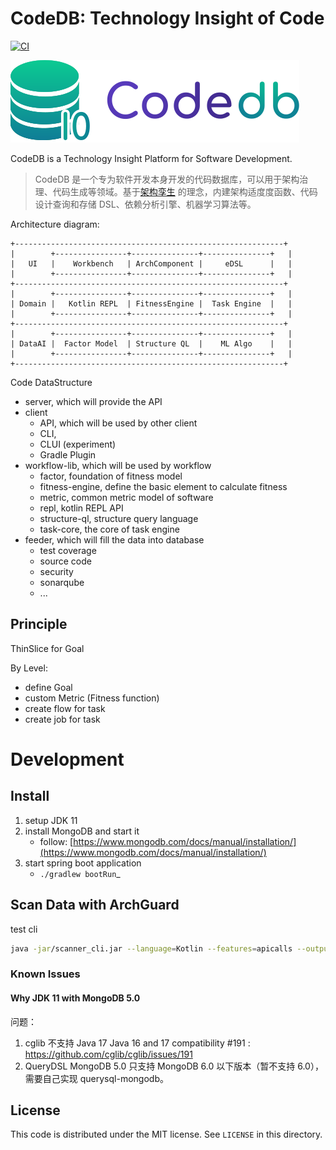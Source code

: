 # CodeDB: Technology Insight of Code

[![CI](https://github.com/archguard/codedb-poc/actions/workflows/ci.yaml/badge.svg)](https://github.com/archguard/codedb-poc/actions/workflows/ci.yaml)

![CodeDB Logo](assets/codedb.svg)

CodeDB is a Technology Insight Platform for Software Development.

> CodeDB
> 是一个专为软件开发本身开发的代码数据库，可以用于架构治理、代码生成等领域。基于[架构孪生](https://www.phodal.com/blog/architecture-twin/)
> 的理念，内建架构适度度函数、代码设计查询和存储 DSL、依赖分析引擎、机器学习算法等。

Architecture diagram:

```
+------------------------------------------------------------+
|        +----------------+---------------+---------------+   |
|   UI   |    Workbench   | ArchComponent |     eDSL      |   |
|        +----------------+---------------+---------------+   |
+------------------------------------------------------------+
|        +----------------+---------------+---------------+   |
| Domain |   Kotlin REPL  | FitnessEngine |  Task Engine  |   |
|        +----------------+---------------+---------------+   |
+------------------------------------------------------------+
|        +----------------+---------------+---------------+   |
| DataAI |  Factor Model  | Structure QL  |    ML Algo    |   |
|        +----------------+---------------+---------------+   |
+------------------------------------------------------------+
```

Code DataStructure

- server, which will provide the API
- client
    - API, which will be used by other client 
    - CLI,
    - CLUI (experiment)
    - Gradle Plugin
- workflow-lib, which will be used by workflow
    - factor, foundation of fitness model
    - fitness-engine, define the basic element to calculate fitness
    - metric, common metric model of software
    - repl, kotlin REPL API
    - structure-ql, structure query language
    - task-core, the core of task engine
- feeder, which will fill the data into database
    - test coverage
    - source code
    - security
    - sonarqube
    - ...

## Principle

ThinSlice for Goal

By Level:

- define Goal
- custom Metric (Fitness function)
- create flow for task
- create job for task

# Development


## Install

1. setup JDK 11
2. install MongoDB and start it
    - follow: [https://www.mongodb.com/docs/manual/installation/](https://www.mongodb.com/docs/manual/installation/)
3. start spring boot application
    - `./gradlew bootRun`_

## Scan Data with ArchGuard

test cli

```bash
java -jar/scanner_cli.jar --language=Kotlin --features=apicalls --output=http --output=json --path=. --server-url=http://localhost:8084
```

### Known Issues

#### Why JDK 11 with MongoDB 5.0

问题：

1. cglib 不支持 Java 17 Java 16 and 17 compatibility #191 : https://github.com/cglib/cglib/issues/191
2. QueryDSL MongoDB 5.0 只支持 MongoDB 6.0 以下版本（暂不支持 6.0），需要自己实现 querysql-mongodb。

License
---

This code is distributed under the MIT license. See `LICENSE` in this directory.
